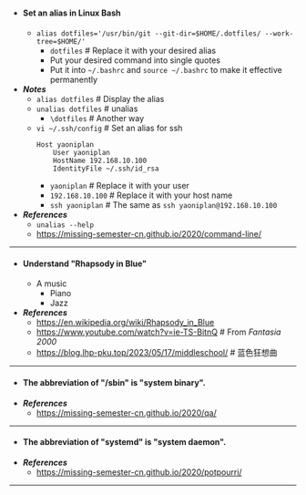 - #### Set an alias in Linux Bash
    - `alias dotfiles='/usr/bin/git --git-dir=$HOME/.dotfiles/ --work-tree=$HOME/'`
        - `dotfiles` # Replace it with your desired alias
        - Put your desired command into single quotes
        - Put it into `~/.bashrc` and `source ~/.bashrc` to make it effective permanently
- ***Notes***
    - `alias dotfiles` # Display the alias
    - `unalias dotfiles` # unalias
        - `\dotfiles` # Another way
    - `vi ~/.ssh/config` # Set an alias for ssh
      ```
      Host yaoniplan
          User yaoniplan
          HostName 192.168.10.100
          IdentityFile ~/.ssh/id_rsa
      ```
        - `yaoniplan` # Replace it with your user
        - `192.168.10.100` # Replace it with your host name
        - `ssh yaoniplan` # The same as `ssh yaoniplan@192.168.10.100`
- ***References***
    - `unalias --help`
    - https://missing-semester-cn.github.io/2020/command-line/
- ---
- #### Understand "Rhapsody in Blue"
    - A music
        - Piano
        - Jazz
- ***References***
    - https://en.wikipedia.org/wiki/Rhapsody_in_Blue
    - https://www.youtube.com/watch?v=ie-TS-BitnQ # From *Fantasia 2000*
    - https://blog.lhp-pku.top/2023/05/17/middleschool/ # 蓝色狂想曲
- ---
- #### The abbreviation of "/sbin" is "system binary".
- ***References***
    - https://missing-semester-cn.github.io/2020/qa/
- ---
- #### The abbreviation of "systemd" is "system daemon".
- ***References***
    - https://missing-semester-cn.github.io/2020/potpourri/
- ---
